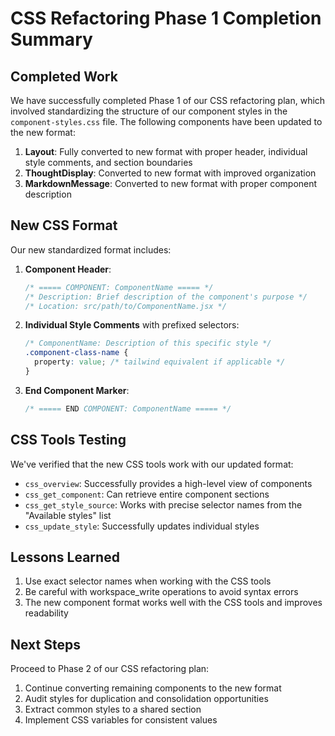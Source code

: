 # CSS Refactoring Phase 1 Completion Summary

## Completed Work

We have successfully completed Phase 1 of our CSS refactoring plan, which involved standardizing the structure of our component styles in the `component-styles.css` file. The following components have been updated to the new format:

1. **Layout**: Fully converted to new format with proper header, individual style comments, and section boundaries
2. **ThoughtDisplay**: Converted to new format with improved organization
3. **MarkdownMessage**: Converted to new format with proper component description

## New CSS Format

Our new standardized format includes:

1. **Component Header**:
   ```css
   /* ===== COMPONENT: ComponentName ===== */
   /* Description: Brief description of the component's purpose */
   /* Location: src/path/to/ComponentName.jsx */
   ```

2. **Individual Style Comments** with prefixed selectors:
   ```css
   /* ComponentName: Description of this specific style */
   .component-class-name {
     property: value; /* tailwind equivalent if applicable */
   }
   ```

3. **End Component Marker**:
   ```css
   /* ===== END COMPONENT: ComponentName ===== */
   ```

## CSS Tools Testing

We've verified that the new CSS tools work with our updated format:

- `css_overview`: Successfully provides a high-level view of components
- `css_get_component`: Can retrieve entire component sections
- `css_get_style_source`: Works with precise selector names from the "Available styles" list
- `css_update_style`: Successfully updates individual styles

## Lessons Learned

1. Use exact selector names when working with the CSS tools
2. Be careful with workspace_write operations to avoid syntax errors
3. The new component format works well with the CSS tools and improves readability

## Next Steps

Proceed to Phase 2 of our CSS refactoring plan:

1. Continue converting remaining components to the new format
2. Audit styles for duplication and consolidation opportunities
3. Extract common styles to a shared section
4. Implement CSS variables for consistent values